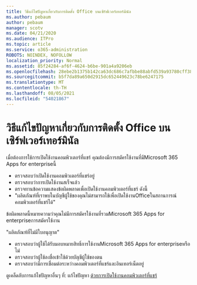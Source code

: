 ```yaml
---
title: วิธีแก้ไขปัญหาเกี่ยวกับการติดตั้ง Office บนเซิร์ฟเวอร์เทอร์มินัล
ms.author: pebaum
author: pebaum
manager: scotv
ms.date: 04/21/2020
ms.audience: ITPro
ms.topic: article
ms.service: o365-administration
ROBOTS: NOINDEX, NOFOLLOW
localization_priority: Normal
ms.assetid: 85f24284-af6f-4624-b6be-901a4a9206eb
ms.openlocfilehash: 28ebe2b1375b142ca63dc686c7afbbe88abfd539a93780cff3861f80de40b411
ms.sourcegitcommit: b5f7da89a650d2915dc652449623c78be6247175
ms.translationtype: MT
ms.contentlocale: th-TH
ms.lasthandoff: 08/05/2021
ms.locfileid: "54021867"
---
```

# <a name="solutions-for-issues-around-installing-office-on-a-terminal-server"></a>วิธีแก้ไขปัญหาเกี่ยวกับการติดตั้ง Office บนเซิร์ฟเวอร์เทอร์มินัล

เมื่อต้องการใช้การเปิดใช้งานคอมพิวเตอร์ที่แชร์ คุณต้องมีการสมัครใช้งานที่มีMicrosoft 365 Apps for enterpriseนี้
  
- ตรวจสอบว่าเปิดใช้งานคอมพิวเตอร์ที่แชร์อยู่
- ตรวจสอบว่าการเปิดใช้งานสเร็จแล้ว
- ตรวจทานข้อความแสดงข้อผิดพลาดเพื่อเปิดใช้งานคอมพิวเตอร์ที่แชร์ ดังนี้
- "ผลิตภัณฑ์ที่เราพบในบัญชีผู้ใช้ของคุณไม่สามารถใช้เพื่อเปิดใช้งานOfficeในสถานการณ์คอมพิวเตอร์ที่แชร์ได้"
  
ข้อผิดพลาดนี้หมายความว่าคุณไม่มีการสมัครใช้งานที่รวมMicrosoft 365 Apps for enterpriseการสมัครใช้งาน

"ผลิตภัณฑ์ที่ไม่มีใบอนุญาต"

- ตรวจสอบว่าผู้ใช้ได้รับมอบหมายสิทธิ์การใช้งานMicrosoft 365 Apps for enterpriseหรือไม่
- ตรวจสอบว่าผู้ใช้ลงชื่อเข้าใช้ด้วยบัญชีผู้ใช้ของตน
- ตรวจสอบว่ามีการเชื่อมต่อระหว่างคอมพิวเตอร์ที่แชร์และอินเทอร์เน็ตอยู่

ดูเคล็ดลับการแก้ไขปัญหาอื่นๆ ที่: แก้ไขปัญหา [ด้วยการเปิดใช้งานคอมพิวเตอร์ที่แชร์](https://docs.microsoft.com/DeployOffice/troubleshoot-shared-computer-activation)